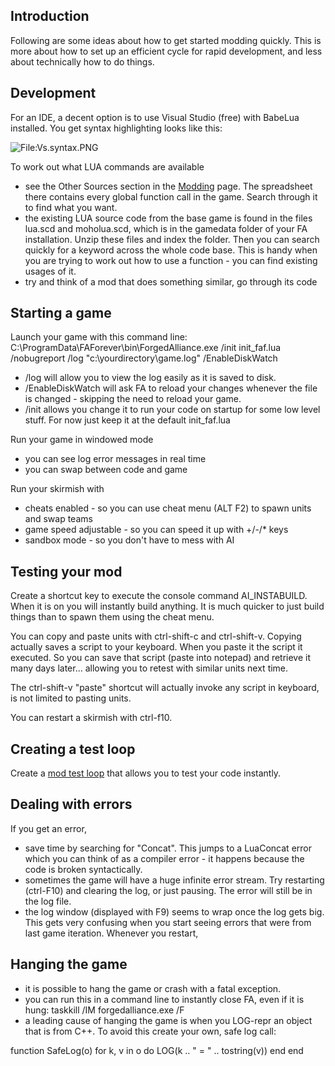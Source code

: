 ## Introduction

Following are some ideas about how to get started modding quickly. This
is more about how to set up an efficient cycle for rapid development,
and less about technically how to do things.

## Development

For an IDE, a decent option is to use Visual Studio (free) with BabeLua
installed. You get syntax highlighting looks like this:



![<File:Vs.syntax.PNG>](Vs.syntax.PNG "fig:File:Vs.syntax.PNG")

To work out what LUA commands are available

-   see the Other Sources section in the [Modding](Modding "wikilink")
    page. The spreadsheet there contains every global function call in
    the game. Search through it to find what you want.
-   the existing LUA source code from the base game is found in the
    files lua.scd and moholua.scd, which is in the gamedata folder of
    your FA installation. Unzip these files and index the folder. Then
    you can search quickly for a keyword across the whole code base.
    This is handy when you are trying to work out how to use a
    function - you can find existing usages of it.
-   try and think of a mod that does something similar, go through its
    code

## Starting a game

Launch your game with this command line:
C:\\ProgramData\\FAForever\\bin\\ForgedAlliance.exe /init init_faf.lua
/nobugreport /log "c:\\yourdirectory\\game.log" /EnableDiskWatch

-   /log will allow you to view the log easily as it is saved to disk.
-   /EnableDiskWatch will ask FA to reload your changes whenever the
    file is changed - skipping the need to reload your game.
-   /init allows you change it to run your code on startup for some low
    level stuff. For now just keep it at the default init_faf.lua

Run your game in windowed mode

-   you can see log error messages in real time
-   you can swap between code and game

Run your skirmish with

-   cheats enabled - so you can use cheat menu (ALT F2) to spawn units
    and swap teams
-   game speed adjustable - so you can speed it up with +/-/\* keys
-   sandbox mode - so you don't have to mess with AI

## Testing your mod

Create a shortcut key to execute the console command AI_INSTABUILD. When
it is on you will instantly build anything. It is much quicker to just
build things than to spawn them using the cheat menu.

You can copy and paste units with ctrl-shift-c and ctrl-shift-v. Copying
actually saves a script to your keyboard. When you paste it the script
it executed. So you can save that script (paste into notepad) and
retrieve it many days later... allowing you to retest with similar units
next time.

The ctrl-shift-v "paste" shortcut will actually invoke any script in
keyboard, is not limited to pasting units.

You can restart a skirmish with ctrl-f10.

## Creating a test loop

Create a [mod test loop](mod_test_loop "wikilink") that allows you to
test your code instantly.

## Dealing with errors

If you get an error,

-   save time by searching for "Concat". This jumps to a LuaConcat error
    which you can think of as a compiler error - it happens because the
    code is broken syntactically.
-   sometimes the game will have a huge infinite error stream. Try
    restarting (ctrl-F10) and clearing the log, or just pausing. The
    error will still be in the log file.
-   the log window (displayed with F9) seems to wrap once the log gets
    big. This gets very confusing when you start seeing errors that were
    from last game iteration. Whenever you restart,

## Hanging the game

-   it is possible to hang the game or crash with a fatal exception.
-   you can run this in a command line to instantly close FA, even if it
    is hung:
    taskkill /IM forgedalliance.exe /F
-   a leading cause of hanging the game is when you LOG-repr an object
    that is from C++. To avoid this create your own, safe log call:



function SafeLog(o) for k, v in o do LOG(k .. " = " .. tostring(v)) end
end